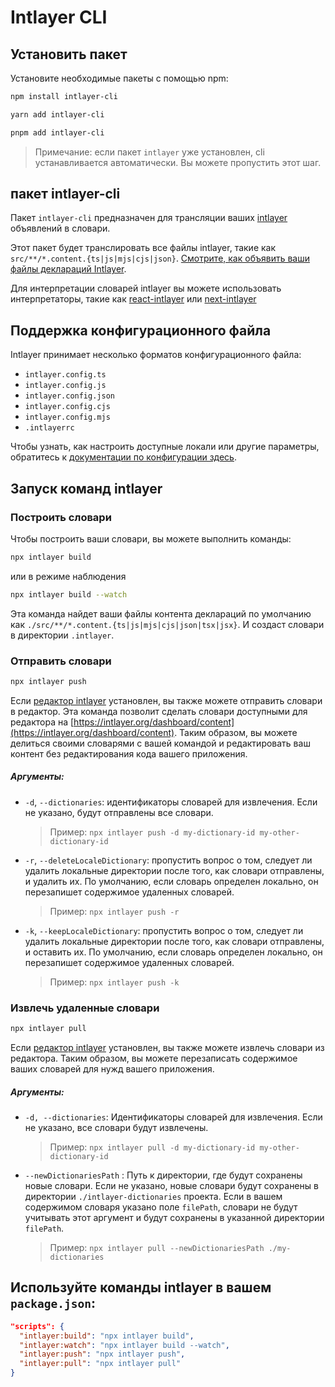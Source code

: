 # Intlayer CLI

## Установить пакет

Установите необходимые пакеты с помощью npm:

```bash
npm install intlayer-cli
```

```bash
yarn add intlayer-cli
```

```bash
pnpm add intlayer-cli
```

> Примечание: если пакет `intlayer` уже установлен, cli устанавливается автоматически. Вы можете пропустить этот шаг.

## пакет intlayer-cli

Пакет `intlayer-cli` предназначен для трансляции ваших [intlayer](https://github.com/aymericzip/intlayer/blob/main/packages/intlayer/README.md) объявлений в словари.

Этот пакет будет транслировать все файлы intlayer, такие как `src/**/*.content.{ts|js|mjs|cjs|json}`. [Смотрите, как объявить ваши файлы деклараций Intlayer](https://github.com/aymericzip/intlayer/blob/main/packages/intlayer/README.md).

Для интерпретации словарей intlayer вы можете использовать интерпретаторы, такие как [react-intlayer](https://github.com/aymericzip/intlayer/blob/main/packages/react-intlayer/README.md) или [next-intlayer](https://github.com/aymericzip/intlayer/blob/main/packages/next-intlayer/README.md)

## Поддержка конфигурационного файла

Intlayer принимает несколько форматов конфигурационного файла:

- `intlayer.config.ts`
- `intlayer.config.js`
- `intlayer.config.json`
- `intlayer.config.cjs`
- `intlayer.config.mjs`
- `.intlayerrc`

Чтобы узнать, как настроить доступные локали или другие параметры, обратитесь к [документации по конфигурации здесь](https://github.com/aymericzip/intlayer/blob/main/docs/ru/configuration.md).

## Запуск команд intlayer

### Построить словари

Чтобы построить ваши словари, вы можете выполнить команды:

```bash
npx intlayer build
```

или в режиме наблюдения

```bash
npx intlayer build --watch
```

Эта команда найдет ваши файлы контента деклараций по умолчанию как `./src/**/*.content.{ts|js|mjs|cjs|json|tsx|jsx}`. И создаст словари в директории `.intlayer`.

### Отправить словари

```bash
npx intlayer push
```

Если [редактор intlayer](https://github.com/aymericzip/intlayer/blob/main/docs/ru/intlayer_editor.md) установлен, вы также можете отправить словари в редактор. Эта команда позволит сделать словари доступными для редактора на [https://intlayer.org/dashboard/content](https://intlayer.org/dashboard/content). Таким образом, вы можете делиться своими словарями с вашей командой и редактировать ваш контент без редактирования кода вашего приложения.

##### Аргументы:

- `-d`, `--dictionaries`: идентификаторы словарей для извлечения. Если не указано, будут отправлены все словари.
  > Пример: `npx intlayer push -d my-dictionary-id my-other-dictionary-id`
- `-r`, `--deleteLocaleDictionary`: пропустить вопрос о том, следует ли удалить локальные директории после того, как словари отправлены, и удалить их. По умолчанию, если словарь определен локально, он перезапишет содержимое удаленных словарей.
  > Пример: `npx intlayer push -r`
- `-k`, `--keepLocaleDictionary`: пропустить вопрос о том, следует ли удалить локальные директории после того, как словари отправлены, и оставить их. По умолчанию, если словарь определен локально, он перезапишет содержимое удаленных словарей.
  > Пример: `npx intlayer push -k`

### Извлечь удаленные словари

```bash
npx intlayer pull
```

Если [редактор intlayer](https://github.com/aymericzip/intlayer/blob/main/docs/ru/intlayer_editor.md) установлен, вы также можете извлечь словари из редактора. Таким образом, вы можете перезаписать содержимое ваших словарей для нужд вашего приложения.

##### Аргументы:

- `-d, --dictionaries`: Идентификаторы словарей для извлечения. Если не указано, все словари будут извлечены.
  > Пример: `npx intlayer pull -d my-dictionary-id my-other-dictionary-id`
- `--newDictionariesPath` : Путь к директории, где будут сохранены новые словари. Если не указано, новые словари будут сохранены в директории `./intlayer-dictionaries` проекта. Если в вашем содержимом словаря указано поле `filePath`, словари не будут учитывать этот аргумент и будут сохранены в указанной директории `filePath`.
  > Пример: `npx intlayer pull --newDictionariesPath ./my-dictionaries`

## Используйте команды intlayer в вашем `package.json`:

```json fileName="package.json"
"scripts": {
  "intlayer:build": "npx intlayer build",
  "intlayer:watch": "npx intlayer build --watch",
  "intlayer:push": "npx intlayer push",
  "intlayer:pull": "npx intlayer pull"
}
```
